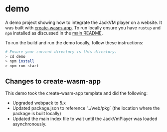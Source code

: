 # demo

A demo project showing how to integrate the JackVM player on a website. It was built with [create-wasm-app](https://github.com/rustwasm/create-wasm-app). To run locally ensure you have `rustup` and `npm` installed as discussed in the [main README](../README.md).

To run the build and run the demo locally, follow these instructions:

```sh
# Ensure your current directory is this directory.
> cd demo
> npm install
> npm run start
```

## Changes to create-wasm-app

This demo took the create-wasm-app template and did the following:
- Upgraded webpack to 5.x
- Updated package.json to reference '../web/pkg` (the location where the package is built locally)
- Updated the main index file to wait until the JackVmPlayer was loaded asynchronously.


